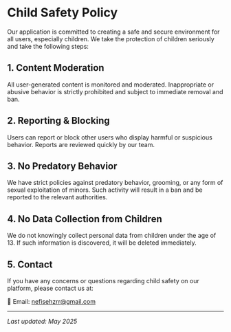 # Child Safety Policy

Our application is committed to creating a safe and secure environment for all users, especially children. We take the protection of children seriously and take the following steps:

## 1. Content Moderation
All user-generated content is monitored and moderated. Inappropriate or abusive behavior is strictly prohibited and subject to immediate removal and ban.

## 2. Reporting & Blocking
Users can report or block other users who display harmful or suspicious behavior. Reports are reviewed quickly by our team.

## 3. No Predatory Behavior
We have strict policies against predatory behavior, grooming, or any form of sexual exploitation of minors. Such activity will result in a ban and be reported to the relevant authorities.

## 4. No Data Collection from Children
We do not knowingly collect personal data from children under the age of 13. If such information is discovered, it will be deleted immediately.

## 5. Contact
If you have any concerns or questions regarding child safety on our platform, please contact us at:

📧 Email: nefisehzrr@gmail.com 

---

_Last updated: May 2025_

